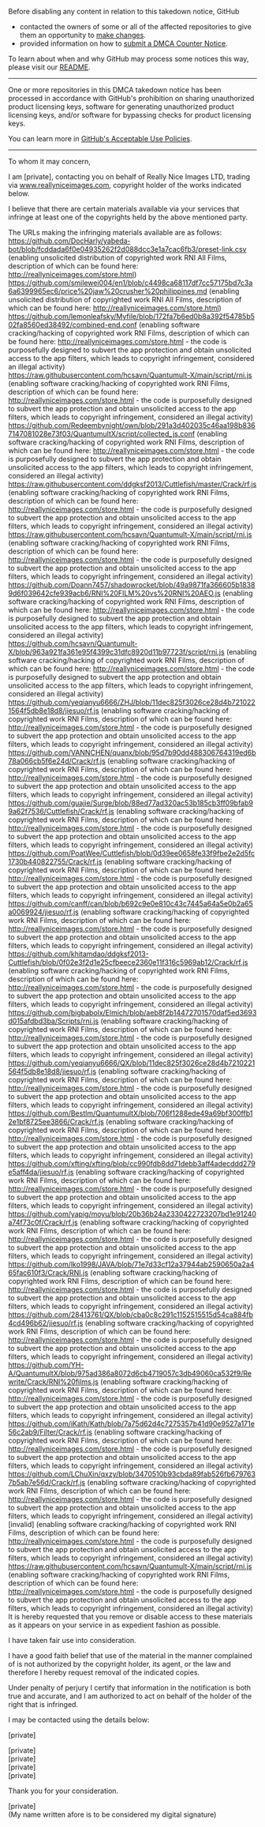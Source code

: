 Before disabling any content in relation to this takedown notice, GitHub
- contacted the owners of some or all of the affected repositories to give them an opportunity to [make changes](https://docs.github.com/en/github/site-policy/dmca-takedown-policy#a-how-does-this-actually-work).
- provided information on how to [submit a DMCA Counter Notice](https://docs.github.com/en/articles/guide-to-submitting-a-dmca-counter-notice).

To learn about when and why GitHub may process some notices this way, please visit our [README](https://github.com/github/dmca/blob/master/README.md#anatomy-of-a-takedown-notice).

---

One or more repositories in this DMCA takedown notice has been processed in accordance with GitHub's prohibition on sharing unauthorized product licensing keys, software for generating unauthorized product licensing keys, and/or software for bypassing checks for product licensing keys.

You can learn more in [GitHub's Acceptable Use Policies](https://docs.github.com/en/github/site-policy/github-acceptable-use-policies).

---

To whom it may concern,  
  
I am [private], contacting you on behalf of Really Nice Images LTD, trading via www.reallyniceimages.com, copyright holder of the works indicated below.  
  
I believe that there are certain materials available via your services that infringe at least one of the copyrights held by the above mentioned party.   
  
The URLs making the infringing materials available are as follows:  
https://github.com/DocHarly/yabeda-bot/blob/fcddada6f0e04935262f2d088dcc3e1a7cac6fb3/preset-link.csv (enabling unsolicited distribution of copyrighted work RNI All Films, description of which can be found here: http://reallyniceimages.com/store.html)  
https://github.com/smilewei004/en1/blob/c4498ca68117df7cc57175bd7c3a6a6399965ec6/price%20jaw%20crusher%20philippines.md (enabling unsolicited distribution of copyrighted work RNI All Films, description of which can be found here: http://reallyniceimages.com/store.html)  
https://github.com/lemonleafsky/Myfile/blob/172fa7b6ed0b8a392f54785b502fa8560ed38492/combined-end.conf (enabling software cracking/hacking of copyrighted work RNI Films, description of which can be found here: http://reallyniceimages.com/store.html - the code is purposefully designed to subvert the app protection and obtain unsolicited access to the app filters, which leads to copyright infringement, considered an illegal activity)  
https://raw.githubusercontent.com/hcsavn/Quantumult-X/main/script/rni.js (enabling software cracking/hacking of copyrighted work RNI Films, description of which can be found here: http://reallyniceimages.com/store.html - the code is purposefully designed to subvert the app protection and obtain unsolicited access to the app filters, which leads to copyright infringement, considered an illegal activity)  
https://github.com/Redeembynight/own/blob/291a3d402035c46aa198b8367147081028e73f03/QuantumultX/script/collected_js.conf (enabling software cracking/hacking of copyrighted work RNI Films, description of which can be found here: http://reallyniceimages.com/store.html - the code is purposefully designed to subvert the app protection and obtain unsolicited access to the app filters, which leads to copyright infringement, considered an illegal activity)  
https://raw.githubusercontent.com/ddgksf2013/Cuttlefish/master/Crack/rf.js (enabling software cracking/hacking of copyrighted work RNI Films, description of which can be found here: http://reallyniceimages.com/store.html - the code is purposefully designed to subvert the app protection and obtain unsolicited access to the app filters, which leads to copyright infringement, considered an illegal activity)  
https://raw.githubusercontent.com/hcsavn/Quantumult-X/main/script/rni.js (enabling software cracking/hacking of copyrighted work RNI Films, description of which can be found here: http://reallyniceimages.com/store.html - the code is purposefully designed to subvert the app protection and obtain unsolicited access to the app filters, which leads to copyright infringement, considered an illegal activity)  
https://github.com/Doann7457/shadowrocket/blob/49a9871fa366605b18389d6f039642cfe939acb6/RNI%20FILM%20vs%20RNI%20AEO.js (enabling software cracking/hacking of copyrighted work RNI Films, description of which can be found here: http://reallyniceimages.com/store.html - the code is purposefully designed to subvert the app protection and obtain unsolicited access to the app filters, which leads to copyright infringement, considered an illegal activity)  
https://github.com/hcsavn/Quantumult-X/blob/963a921fa361e95f4399c31dfc8920d11b97723f/script/rni.js (enabling software cracking/hacking of copyrighted work RNI Films, description of which can be found here: http://reallyniceimages.com/store.html - the code is purposefully designed to subvert the app protection and obtain unsolicited access to the app filters, which leads to copyright infringement, considered an illegal activity)  
https://github.com/yeqianyu6666/ZHJ/blob/11dec825f3026ce28d4b7210221564f5db8e18d8/jiesuo/rf.js (enabling software cracking/hacking of copyrighted work RNI Films, description of which can be found here: http://reallyniceimages.com/store.html - the code is purposefully designed to subvert the app protection and obtain unsolicited access to the app filters, which leads to copyright infringement, considered an illegal activity)  
https://github.com/VANNCHEN/quanx/blob/95d7b90dd488306764319ed6b78a066cb5f6e24d/Crack/rf.js (enabling software cracking/hacking of copyrighted work RNI Films, description of which can be found here: http://reallyniceimages.com/store.html - the code is purposefully designed to subvert the app protection and obtain unsolicited access to the app filters, which leads to copyright infringement, considered an illegal activity)  
https://github.com/guajie/Surge/blob/88ed77ad320ac53b185cb3ff09bfab99a62f7536/Cuttlefish/Crack/rf.js (enabling software cracking/hacking of copyrighted work RNI Films, description of which can be found here: http://reallyniceimages.com/store.html - the code is purposefully designed to subvert the app protection and obtain unsolicited access to the app filters, which leads to copyright infringement, considered an illegal activity)  
https://github.com/PoatWee/Cuttlefish/blob/0d39ee0658fe33f9fbe2e2d5fc1730b440822755/Crack/rf.js (enabling software cracking/hacking of copyrighted work RNI Films, description of which can be found here: http://reallyniceimages.com/store.html - the code is purposefully designed to subvert the app protection and obtain unsolicited access to the app filters, which leads to copyright infringement, considered an illegal activity)  
https://github.com/canff/can/blob/b692c9e0e810c43c7445a64a5e0b2a65a0069924/jiesuo/rf.js (enabling software cracking/hacking of copyrighted work RNI Films, description of which can be found here: http://reallyniceimages.com/store.html - the code is purposefully designed to subvert the app protection and obtain unsolicited access to the app filters, which leads to copyright infringement, considered an illegal activity)  
https://github.com/khitamdao/ddgksf2013-Cuttlefish/blob/0f02e3f2d1e25cfbeece2360e11f316c5969ab12/Crack/rf.js (enabling software cracking/hacking of copyrighted work RNI Films, description of which can be found here: http://reallyniceimages.com/store.html - the code is purposefully designed to subvert the app protection and obtain unsolicited access to the app filters, which leads to copyright infringement, considered an illegal activity)  
https://github.com/bigbabolx/Elmich/blob/aeb8f2b14472701570daf5ed3693d015afdbd3ba/Scripts/rni.js (enabling software cracking/hacking of copyrighted work RNI Films, description of which can be found here: http://reallyniceimages.com/store.html - the code is purposefully designed to subvert the app protection and obtain unsolicited access to the app filters, which leads to copyright infringement, considered an illegal activity)  
https://github.com/yeqianyu6666/QX/blob/11dec825f3026ce28d4b7210221564f5db8e18d8/jiesuo/rf.js (enabling software cracking/hacking of copyrighted work RNI Films, description of which can be found here: http://reallyniceimages.com/store.html - the code is purposefully designed to subvert the app protection and obtain unsolicited access to the app filters, which leads to copyright infringement, considered an illegal activity)  
https://github.com/Bestlm/QuantumultX/blob/706f1288ede49a69bf300ffb12e1bf8725ee3866/Crack/rf.js (enabling software cracking/hacking of copyrighted work RNI Films, description of which can be found here: http://reallyniceimages.com/store.html - the code is purposefully designed to subvert the app protection and obtain unsolicited access to the app filters, which leads to copyright infringement, considered an illegal activity)  
https://github.com/xfting/xfting/blob/cc990fdb8dd71debb3aff4adecddd279e5aff4da/jiesuo/rf.js (enabling software cracking/hacking of copyrighted work RNI Films, description of which can be found here: http://reallyniceimages.com/store.html - the code is purposefully designed to subvert the app protection and obtain unsolicited access to the app filters, which leads to copyright infringement, considered an illegal activity)  
https://github.com/yapig/moyu/blob/20b36b24a2330422723207bd1e91240a74f73c0f/Crack/rf.js (enabling software cracking/hacking of copyrighted work RNI Films, description of which can be found here: http://reallyniceimages.com/store.html - the code is purposefully designed to subvert the app protection and obtain unsolicited access to the app filters, which leads to copyright infringement, considered an illegal activity)  
https://github.com/lko1998/JAVA/blob/71e7d33cf12a37944ab2590650a2a465fac610f3/Crack/RNI.js (enabling software cracking/hacking of copyrighted work RNI Films, description of which can be found here: http://reallyniceimages.com/store.html - the code is purposefully designed to subvert the app protection and obtain unsolicited access to the app filters, which leads to copyright infringement, considered an illegal activity)  
https://github.com/28413761/QX/blob/cba0c8c291c1152515515d54ca884fb4cd496b62/jiesuo/rf.js (enabling software cracking/hacking of copyrighted work RNI Films, description of which can be found here: http://reallyniceimages.com/store.html - the code is purposefully designed to subvert the app protection and obtain unsolicited access to the app filters, which leads to copyright infringement, considered an illegal activity)  
https://github.com/YH-A/QuantumultX/blob/975ad386a8072d6cb4719057c3db49060ca532f9/Rewrite/Crack/RNI%20films.js (enabling software cracking/hacking of copyrighted work RNI Films, description of which can be found here: http://reallyniceimages.com/store.html - the code is purposefully designed to subvert the app protection and obtain unsolicited access to the app filters, which leads to copyright infringement, considered an illegal activity)  
https://github.com/iKath/Kath/blob/7a75d62d4c7275357b41d90e9527a171e56c2ab9/Filter/Crack/rf.js (enabling software cracking/hacking of copyrighted work RNI Films, description of which can be found here: http://reallyniceimages.com/store.html - the code is purposefully designed to subvert the app protection and obtain unsolicited access to the app filters, which leads to copyright infringement, considered an illegal activity)  
https://github.com/LChuXin/qxzy/blob/3470510b93cbda89fab526fb6797637b5ab7e56d/Crack/rf.js (enabling software cracking/hacking of copyrighted work RNI Films, description of which can be found here: http://reallyniceimages.com/store.html - the code is purposefully designed to subvert the app protection and obtain unsolicited access to the app filters, which leads to copyright infringement, considered an illegal activity)  
[invalid] (enabling software cracking/hacking of copyrighted work RNI Films, description of which can be found here: http://reallyniceimages.com/store.html - the code is purposefully designed to subvert the app protection and obtain unsolicited access to the app filters, which leads to copyright infringement, considered an illegal activity)  
https://raw.githubusercontent.com/hcsavn/Quantumult-X/main/script/rni.js (enabling software cracking/hacking of copyrighted work RNI Films, description of which can be found here: http://reallyniceimages.com/store.html - the code is purposefully designed to subvert the app protection and obtain unsolicited access to the app filters, which leads to copyright infringement, considered an illegal activity)  
It is hereby requested that you remove or disable access to these materials as it appears on your service in as expedient fashion as possible.  
  
I have taken fair use into consideration.  
  
I have a good faith belief that use of the material in the manner complained of is not authorized by the copyright holder, its agent, or the law and therefore I hereby request removal of the indicated copies.  
  
Under penalty of perjury I certify that information in the notification is both true and accurate, and I am authorized to act on behalf of the holder of the right that is infringed.  
  
I may be contacted using the details below:  
  
[private] 
  
[private]    
[private]    
[private]    
[private]    
  
Thank you for your consideration.  
  
[private]    
(My name written afore is to be considered my digital signature)  
